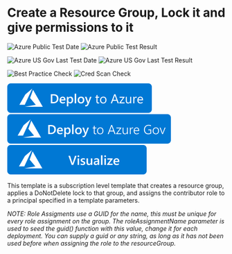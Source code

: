 # Create a Resource Group, Lock it and give permissions to it

![Azure Public Test Date](https://azurequickstartsservice.blob.core.windows.net/badges/subscription-level-deployments/create-rg-lock-role-assignment/PublicLastTestDate.svg)
![Azure Public Test Result](https://azurequickstartsservice.blob.core.windows.net/badges/subscription-level-deployments/create-rg-lock-role-assignment/PublicDeployment.svg)

![Azure US Gov Last Test Date](https://azurequickstartsservice.blob.core.windows.net/badges/subscription-level-deployments/create-rg-lock-role-assignment/FairfaxLastTestDate.svg)
![Azure US Gov Last Test Result](https://azurequickstartsservice.blob.core.windows.net/badges/subscription-level-deployments/create-rg-lock-role-assignment/FairfaxDeployment.svg)

![Best Practice Check](https://azurequickstartsservice.blob.core.windows.net/badges/subscription-level-deployments/create-rg-lock-role-assignment/BestPracticeResult.svg)
![Cred Scan Check](https://azurequickstartsservice.blob.core.windows.net/badges/subscription-level-deployments/create-rg-lock-role-assignment/CredScanResult.svg)

[![Deploy To Azure](https://raw.githubusercontent.com/Azure/azure-quickstart-templates/master/1-CONTRIBUTION-GUIDE/images/deploytoazure.svg?sanitize=true)](https://portal.azure.com/#create/Microsoft.Template/uri/https%3A%2F%2Fraw.githubusercontent.com%2FAzure%2Fazure-quickstart-templates%2Fmaster%2Fsubscription-level-deployments%2Fcreate-rg-lock-role-assignment%2Fazuredeploy.json)
[![Deploy To Azure US Gov](https://raw.githubusercontent.com/Azure/azure-quickstart-templates/master/1-CONTRIBUTION-GUIDE/images/deploytoazuregov.svg?sanitize=true)](https://portal.azure.us/#create/Microsoft.Template/uri/https%3A%2F%2Fraw.githubusercontent.com%2FAzure%2Fazure-quickstart-templates%2Fmaster%2Fsubscription-level-deployments%2Fcreate-rg-lock-role-assignment%2Fazuredeploy.json)
[![Visualize](https://raw.githubusercontent.com/Azure/azure-quickstart-templates/master/1-CONTRIBUTION-GUIDE/images/visualizebutton.svg?sanitize=true)](http://armviz.io/#/?load=https%3A%2F%2Fraw.githubusercontent.com%2FAzure%2Fazure-quickstart-templates%2Fmaster%2Fsubscription-level-deployments%2Fcreate-rg-lock-role-assignment%2Fazuredeploy.json)

This template is a subscription level template that creates a resource group, applies a DoNotDelete lock to that group, and assigns the contributor role to a principal specified in a template parameters.

*NOTE: Role Assigments use a GUID for the name, this must be unique for every role assignment on the group.  The roleAssignmentName parameter is used to seed the guid() function with this value, change it for each deployment.  You can supply a guid or any string, as long as it has not been used before when assigning the role to the resourceGroup.*
